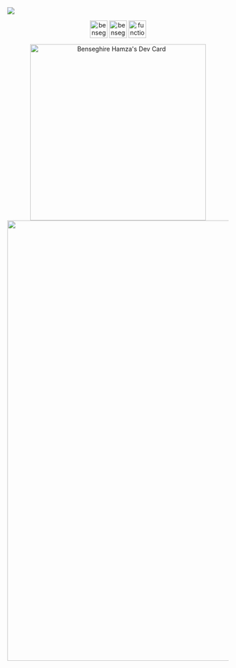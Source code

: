 <div>
     <img src="https://user-images.githubusercontent.com/96697713/171858817-2307be0b-d026-4d98-aee2-018e33c9a60b.png"/>

<br/>
<p align="center">
<a href="https://twitter.com/benseghirehamza" target="blank"><img align="center" src="https://user-images.githubusercontent.com/96697713/171859627-26172cfc-935f-405a-a1ab-5b7db7adeb35.png" alt="benseghirehamza" height="40" width="40" /></a>    
     <a href="https://medium.com/@benseghirehamza" target="blank"><img align="center" src="https://user-images.githubusercontent.com/96697713/170544776-f9bfdf7b-b233-4f50-9950-969ffbd4c03c.png" alt="benseghirehamza"      height="40" width="40" /></a>   
   <a href="https://www.youtube.com/channel/UCEa9TTjE9JV-Vzeusd4zZ9Q" target="blank"><img align="center" src="https://user-images.githubusercontent.com/96697713/170545350-1c62b41e-174b-44c8-b1df-7fb61f9d545a.png" alt="function code" height="40" width="40" /></a>
</p>
     <div align="center">
          <a href="https://app.daily.dev/BenseghireHamza"><img src="https://api.daily.dev/devcards/76d9c4b245f54f718143f8116b87ec1c.png?r=yj7" width="400" alt="Benseghire Hamza's Dev Card"/></a>
     </div>
    <img  src="https://user-images.githubusercontent.com/96697713/171860182-2d468f9b-4f31-44f5-b365-caee35a97581.png" width="1000px"/>
</div>




 
